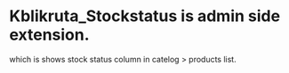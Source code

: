 # Kblikruta_Stockstatus is admin side extension.
which is shows stock status column in catelog > products list.